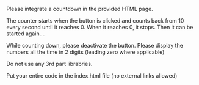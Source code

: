 Please integrate a countdown in the provided HTML page.

The counter starts when the button is clicked and counts back from 10 every second until it reaches 0. When it reaches 0, it stops.
Then it can be started again....

While counting down, please deactivate the button. 
Please display the numbers all the time in 2 digits (leading zero where applicable)

Do not use any 3rd part librabries.

Put your entire code in the index.html file (no external links allowed)
